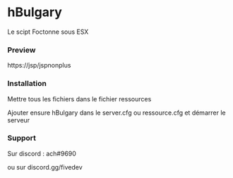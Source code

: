 # hBulgary
Le scipt Foctonne sous ESX

### Preview
https://jsp/jspnonplus

### Installation
Mettre tous les fichiers dans le fichier ressources

Ajouter ensure hBulgary dans le server.cfg ou ressource.cfg et démarrer le serveur

### Support

Sur discord : ach#9690

ou sur discord.gg/fivedev
